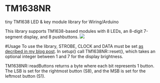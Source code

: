 # TM1638NR
tiny TM1638 LED &amp; key module library for Wiring/Arduino

This library supports TM1638-based modules with 8 LEDs, an 8-digit 7-segment display, and 8 pushbuttons.
<img src="https://2.bp.blogspot.com/-NZFOGi6Pwxo/WxQZdbg0gCI/AAAAAAAApmY/oVZqeb0qvZYuGb-WmVdysZR6LpqqB-AIgCLcBGAs/s1600/LEDButtonModule.jpg">

#Usage
To use the library, STROBE, CLOCK and DATA must be set <a href="http://nerdralph.blogspot.com/2018/06/writing-small-and-simple-arduino-code.html">as decribed in my blog post</a>.  In setup() call TM1638NR::reset(), which takes an optional integer between 1 and 7 for the display brightness.

TM1638NR::readButtons returns a byte where each bit represents 1 button.  The LSB is set for the rightmost button (S8), and the MSB is set for the leftmost button (S1).

